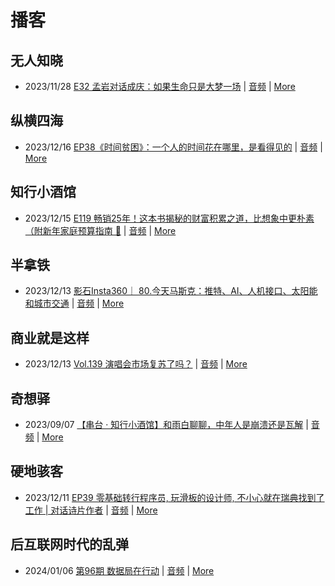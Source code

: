 # 播客

## 无人知晓
- 2023/11/28 [E32 孟岩对话成庆：如果生命只是大梦一场](https://www.xiaoyuzhoufm.com/episode/65655195f10bbce6353705cc) | [音频](https://dts-api.xiaoyuzhoufm.com/track/611719d3cb0b82e1df0ad29e/65655195f10bbce6353705cc/media.xyzcdn.net/ln7NBY7LIWJy1qbay5x0rgLRTQGA.m4a) | [More](channels/%E6%97%A0%E4%BA%BA%E7%9F%A5%E6%99%93.md)

## 纵横四海
- 2023/12/16 [EP38《时间贫困》：一个人的时间花在哪里，是看得见的](https://www.ximalaya.com/sound/693733310) | [音频](https://audio.xmcdn.com/storages/5ffd-audiofreehighqps/FA/B0/GKwRIasJUxizBsfv-AKM6SX4.m4a) | [More](channels/%E7%BA%B5%E6%A8%AA%E5%9B%9B%E6%B5%B7.md)

## 知行小酒馆
- 2023/12/15 [E119 畅销25年！这本书揭秘的财富积累之道，比想象中更朴素（附新年家庭预算指南 📒](https://www.xiaoyuzhoufm.com/episode/657c3f9520d779b49d802e59) | [音频](https://dts-api.xiaoyuzhoufm.com/track/6013f9f58e2f7ee375cf4216/657c3f9520d779b49d802e59/media.xyzcdn.net/lj9d3OrYBXrgs7YhDuUzwL_Xx9pS.m4a) | [More](channels/%E7%9F%A5%E8%A1%8C%E5%B0%8F%E9%85%92%E9%A6%86.md)

## 半拿铁
- 2023/12/13 [影石Insta360｜ 80.今天马斯克：推特、AI、人机接口、太阳能和城市交通](https://www.ximalaya.com/sound/692852461) | [音频](https://dl.wavpub.com/item/227_31596742_4967.m4a) | [More](channels/%E5%8D%8A%E6%8B%BF%E9%93%81.md)

## 商业就是这样
- 2023/12/13 [Vol.139 演唱会市场复苏了吗？](https://www.ximalaya.com/sound/692982540) | [音频](https://audio.xmcdn.com/storages/42a7-audiofreehighqps/4B/A1/GKwRIDoJT5MNALg1jgKLbLy6-aacv2-48K.m4a) | [More](channels/%E5%95%86%E4%B8%9A%E5%B0%B1%E6%98%AF%E8%BF%99%E6%A0%B7.md)

## 奇想驿
- 2023/09/07 [【串台 · 知行小酒馆】和雨白聊聊，中年人是崩溃还是瓦解](https://www.xiaoyuzhoufm.com/episode/64f9c5446884ccbb194e2cfc) | [音频](https://dts-api.xiaoyuzhoufm.com/track/6034daea97755b8fc9c66480/64f9c5446884ccbb194e2cfc/media.xyzcdn.net/lvATT0_QjI31XHWdwI1CR5bjsHZH.m4a) | [More](channels/%E5%A5%87%E6%83%B3%E9%A9%BF.md)

## 硬地骇客
- 2023/12/11 [EP39 零基础转行程序员, 玩滑板的设计师, 不小心就在瑞典找到了工作 | 对话诗片作者](https://www.xiaoyuzhoufm.com/episode/6576f72f6d7f010fe03e8f5f) | [音频](https://dts-api.xiaoyuzhoufm.com/track/640ee2438be5d40013fe4a87/6576f72f6d7f010fe03e8f5f/media.xyzcdn.net/lv4PyRYQ-6OzaItVAVMNUWFu0zar.m4a) | [More](channels/%E7%A1%AC%E5%9C%B0%E9%AA%87%E5%AE%A2.md)

## 后互联网时代的乱弹
- 2024/01/06 [第96期 数据局在行动](https://hosting.wavpub.cn/pie/ep96/) | [音频](https://tk.wavpub.com/WPDL_JmxvNTPnpBYDyRXwnDjykSTWPbPJkPCPaTvXBSrBZkNksvDeUmANETmLAp-d0.mp3) | [More](channels/%E5%90%8E%E4%BA%92%E8%81%94%E7%BD%91%E6%97%B6%E4%BB%A3%E7%9A%84%E4%B9%B1%E5%BC%B9.md)

